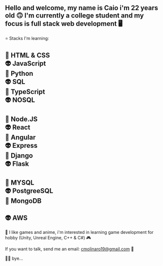 Hello and welcome, my name is Caio i'm 22 years old :upside_down_face: I'm currently a college student and my focus is full stack web development :desktop_computer:
-------------
:star: Stacks I'm learning:

:space_invader: HTML & CSS  
:alien: JavaScript  
:space_invader: Python    
:alien: SQL  
:space_invader: TypeScript  
:alien: NOSQL  
-------------
:space_invader: Node.JS  
:alien: React  
:space_invader: Angular  
:alien: Express  
:space_invader: Django  
:alien: Flask  
-------------
:space_invader: MYSQL  
:alien: PostgreeSQL  
:space_invader: MongoDB  
-------------
:alien: AWS  
-------------
:pizza: I like games and anime, i'm interested in learning game development for hobby (Unity, Unreal Engine, C++ & C#) :video_game:   

If you want to talk, send me an email: cmolinaro19@gmail.com :email:  

:face_exhaling: bye...  
